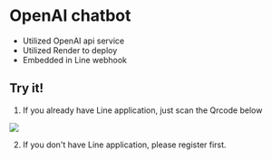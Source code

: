 # OpenAI chatbot
- Utilized OpenAI api service
- Utilized Render to deploy
- Embedded in Line webhook

## Try it!
1. If you already have Line application, just scan the Qrcode below

![](https://i.imgur.com/OfJNzQE.png)

2. If you don't have Line application, please register first.
